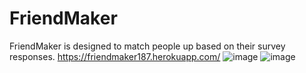 # FriendMaker
FriendMaker is designed to match people up based on their survey responses.
https://friendmaker187.herokuapp.com/
![image](https://user-images.githubusercontent.com/38965016/52990279-13805300-33cd-11e9-8631-2dd62808afa8.png)
![image](https://user-images.githubusercontent.com/38965016/52990321-4b879600-33cd-11e9-9b9c-7e42da2853b8.png)




